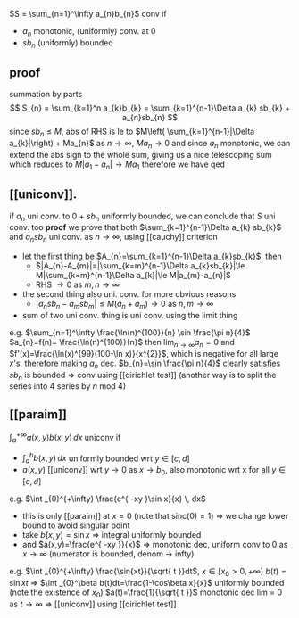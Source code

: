 $S = \sum_{n=1}^\infty a_{n}b_{n}$ conv if
- $a_{n}$ monotonic, (uniformly) conv. at 0
- $sb_{n}$ (uniformly) bounded

## proof
summation by parts
$$
S_{n} = \sum_{k=1}^n a_{k}b_{k} = \sum_{k=1}^{n-1}\Delta a_{k} sb_{k} + a_{n}sb_{n}
$$
since $sb_{n} \leq M$, abs of RHS is le to $M\left( \sum_{k=1}^{n-1}|\Delta a_{k}|\right) + Ma_{n}$
as $n\to \infty$, $Ma_{n} \to 0$ and since $a_{n}$ monotonic, we can extend the abs sign to the whole sum, giving us a nice telescoping sum which reduces to $M|a_{1}-a_{n}| \to Ma_{1}$
therefore we have qed

## [[uniconv]].
if $a_{n}$ uni conv. to 0 + $sb_{n}$ uniformly bounded, we can conclude that $S$ uni conv. too
**proof**
we prove that both $\sum_{k=1}^{n-1}\Delta a_{k} sb_{k}$ and $a_{n}sb_{n}$ uni conv. as $n\to \infty$, using [[cauchy]] criterion
- let the first thing be $A_{n}=\sum_{k=1}^{n-1}\Delta a_{k}sb_{k}$, then
	- $|A_{n}-A_{m}|=|\sum_{k=m}^{n-1}\Delta a_{k}sb_{k}|\le M|\sum_{k=m}^{n-1}\Delta a_{k}|\le M|a_{m}-a_{n}|$
	- RHS $\to 0$ as $m,n\to\infty$
- the second thing also uni. conv. for more obvious reasons
	- $|a_{n}sb_{n}-a_{m}sb_{m}|\le M(a_{n}+a_{m}) \to 0$ as $n, m\to\infty$
- sum of two uni conv. thing is uni conv. using the limit thing

e.g. $\sum_{n=1}^\infty \frac{\ln(n)^{100}}{n} \sin \frac{\pi n}{4}$
$a_{n}=f(n)= \frac{\ln(n)^{100}}{n}$ then $\lim_{ n \to \infty }a_{n}=0$ and $f'(x)=\frac{\ln(x)^{99}(100-\ln x)}{x^{2}}$, which is negative for all large $x$'s, therefore making $a_{n}$ dec.
$b_{n}=\sin \frac{\pi n}{4}$ clearly satisfies $sb_{n}$ is bounded
=> conv using [[dirichlet test]]
(another way is to split the series into 4 series by $n\ \text{mod}\ 4$)

## [[paraim]]
$\int _{a}^{+\infty} a(x,y)b(x,y) \, dx$ uniconv if
- $\int _{a}^{b} b(x,y) \, dx$ uniformly bounded wrt $y \in [c,d]$
- $a(x,y)$ [[uniconv]] wrt $y \to 0$ as $x\to b_{0}$, also monotonic wrt x for all $y \in [c,d]$

e.g. $\int _{0}^{+\infty} \frac{e^{ -xy }\sin x}{x} \, dx$
- this is only [[paraim]] at $x=0$ (note that $\text{sinc}(0)=1$) => we change lower bound to avoid singular point
- take $b(x,y)=\sin x$ => integral uniformly bounded
- and $a(x,y)=\frac{e^{ -xy }}{x}$ => monotonic dec, uniform conv to 0 as $x\to \infty$ (numerator is bounded, denom -> infty)

e.g. $\int _{0}^{+\infty} \frac{\sin{xt}}{\sqrt{ t }}dt$, $x\in[x_{0}>0,+\infty)$
$b(t)=\sin xt$ => $\int _{0}^\beta b(t)dt=\frac{1-\cos\beta x}{x}$ uniformly bounded (note the existence of $x_{0}$)
$a(t)=\frac{1}{\sqrt{ t }}$ monotonic dec lim = 0 as $t\to\infty$
=> [[uniconv]] using [[dirichlet test]]


